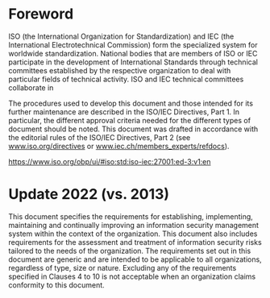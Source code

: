 # Foreword

ISO (the International Organization for Standardization) and IEC (the International Electrotechnical Commission) form the specialized system for worldwide standardization. National bodies that are members of ISO or IEC participate in the development of International Standards through technical committees established by the respective organization to deal with particular fields of technical activity. ISO and IEC technical committees collaborate in

The procedures used to develop this document and those intended for its further maintenance are described in the ISO/IEC Directives, Part 1. In particular, the different approval criteria needed for the different types of document should be noted. This document was drafted in accordance with the editorial rules of the ISO/IEC Directives, Part 2 (see www.iso.org/directives or www.iec.ch/members_experts/refdocs).

https://www.iso.org/obp/ui/#iso:std:iso-iec:27001:ed-3:v1:en

# Update 2022 (vs. 2013)
This document specifies the requirements for establishing, implementing, maintaining and continually improving an information security management system within the context of the organization. This document also includes requirements for the assessment and treatment of information security risks tailored to the needs of the organization. The requirements set out in this document are generic and are intended to be applicable to all organizations, regardless of type, size or nature. Excluding any of the requirements specified in Clauses 4 to 10 is not acceptable when an organization claims conformity to this document.

